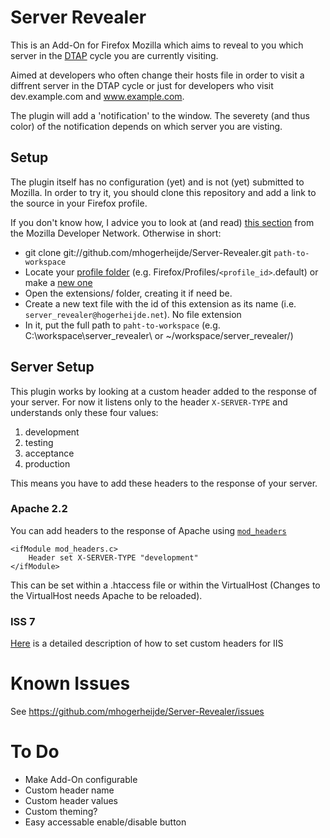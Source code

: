 # Server Revealer
This is an Add-On for Firefox Mozilla which aims to reveal to you which server in the [DTAP](http://en.wikipedia.org/wiki/Development,_testing,_acceptance_and_production) cycle you are currently visiting.

Aimed at developers who often change their hosts file in order to visit a diffrent server in the DTAP cycle or just for developers who visit dev.example.com and www.example.com.

The plugin will add a 'notification' to the window. The severety (and thus color) of the notification depends on which server you are visting.

## Setup

The plugin itself has no configuration (yet) and is not (yet) submitted to Mozilla. In order to try it, you should clone this repository and add a link to the source in your Firefox profile.

If you don't know how, I advice you to look at (and read) [this section](https://developer.mozilla.org/en/Building_an_Extension#Test) from the Mozilla Developer Network. Otherwise in short:

* git clone git://github.com/mhogerheijde/Server-Revealer.git `path-to-workspace`
* Locate your [profile folder](http://kb.mozillazine.org/Profile_folder) (e.g. Firefox/Profiles/`<profile_id>`.default) or make a [new one](http://kb.mozillazine.org/Profile_manager)
* Open the extensions/ folder, creating it if need be.
* Create a new text file with the id of this extension as its name (i.e. `server_revealer@hogerheijde.net`). No file extension
* In it, put the full path to `paht-to-workspace`  (e.g. C:\workspace\server\_revealer\ or ~/workspace/server\_revealer/)

## Server Setup

This plugin works by looking at a custom header added to the response of your server. For now it listens only to the header `X-SERVER-TYPE` and understands only these four values:

1. development
2. testing
3. acceptance 
4. production

This means you have to add these headers to the response of your server.

### Apache 2.2

You can add headers to the response of Apache using [`mod_headers`](http://httpd.apache.org/docs/2.0/mod/mod_headers.html)

	<ifModule mod_headers.c>
		Header set X-SERVER-TYPE "development"
	</ifModule>

This can be set within a .htaccess file or within the VirtualHost (Changes to the VirtualHost needs Apache to be reloaded).

### ISS 7

[Here](http://technet.microsoft.com/en-us/library/cc753133\(v=ws.10\).aspx) is a detailed description of how to set custom headers for IIS

# Known Issues

See https://github.com/mhogerheijde/Server-Revealer/issues

# To Do

* Make Add-On configurable
 * Custom header name
 * Custom header values
 * Custom theming?
* Easy accessable enable/disable button

